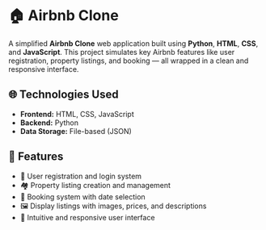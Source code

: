 # 🏠 Airbnb Clone

A simplified **Airbnb Clone** web application built using **Python**, **HTML**, **CSS**, and **JavaScript**. This project simulates key Airbnb features like user registration, property listings, and booking — all wrapped in a clean and responsive interface.

## 🌐 Technologies Used

- **Frontend:** HTML, CSS, JavaScript
- **Backend:** Python 
- **Data Storage:** File-based (JSON)

## 🚀 Features

- 🔐 User registration and login system
- 🏘️ Property listing creation and management
- 📅 Booking system with date selection
- 🖼️ Display listings with images, prices, and descriptions
- 🧭 Intuitive and responsive user interface

